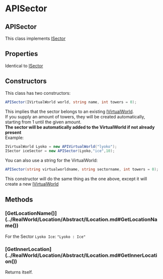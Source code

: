 # APISector

## APISector

This class implements [ISector](interfaces/isector.md)

## Properties

Identical to [ISector](interfaces/isector.md)

## Constructors

This class has two constructors:

```csharp
APISector(IVirtualWorld world, string name, int towers = 0);
```

This implies that the sector belongs to an existing [IVirtualWorld](interfaces/ivirtualworld.md).\
&#x20;If you supply an amount of towers, they will be created automatically,\
&#x20;starting from 1 until the given amount.\
**The sector will be automatically added to the VirtualWorld if not already present**\
Example:

```csharp
IVirtualWorld Lyoko = new APIVirtualWorld("lyoko");
ISector iceSector = new APISector(Lyoko,"ice",10);
```

You can also use a string for the VirtualWorld:

```csharp
APISector(string virtualworldname, string sectorname, int towers = 0);
```

This constructor will do the same thing as the one above, except it will create a new [IVirtualWorld](interfaces/ivirtualworld.md)

## Methods

### \[GetLocationName()]\(../RealWorld/Location/Abstract/ILocation.md#GetLocationName())

For the Sector `Lyoko Ice`: `"Lyoko : Ice"`

### \[GetInnerLocation]\(../RealWorld/Location/Abstract/ILocation.md#GetInnerLocation())

Returns itself.

